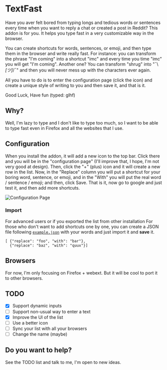 # TextFast
Have you aver felt bored from typing longs and tedious words or sentences
every time when you want to reply a chat or created a post in Reddit?
This addon is for you.
It helps you type fast in a very customizable way in the browser.

You can create shortcuts for words, sentences, or emoji,
and then type them in the browser and write really fast.
For instance: you can transform the phrase "I'm coming" into a shortcut "imc"
and every time you time "imc" you will get "I'm coming".
Another one? You can transform "shrug" into "¯\\_[ツ]_/¯"
and then you will never mess up with the characters ever again.

All you have to do is to enter the configuration page (click the icon)
and create a unique style of writing to you and then save it, and that is it.

Good Luck, Have fun (typed: glhf)

## Why?

Well, I'm lazy to type and I don't like to type too much,
so I want to be able to type fast even in Firefox and
all the websites that I use.


## Configuration

When you install the addon, it will add a new icon to the top bar.
Click there and you will be in the "configuration page"
(I'll improve that, I hope, I'm not very good at design).
Then, click the "+" (plus) icon and it will create a new row in the list.
Now, in the "Replace" column you will put a shortcut for your boring
word, sentence, or emoji,
and in the "With" you will put the real word / sentence / emoji;
and then, click Save.
That is it, now go to google and just test it, and then add more shortcuts.

![Configuration Page](/screenshot.png)

### Import 

For advanced users or if you exported the list from other installation
For those who don't want to add shortcuts one by one,
you can create a JSON file following [`example.json`](example.json)
with your words and just import it and **save** it.

```
[ {"replace": "foo", "with": "bar"},
  {"replace": "baz", "with": "quux"}]
```

## Browsers

For now, I'm only focusing on Firefox + webext.
But it will be cool to port it to other browsers.

## TODO

- [x] Support dynamic inputs
- [ ] Support non-usual way to enter a text
- [x] Improve the UI of the list
- [ ] Use a better icon
- [ ] Sync your list with all your browsers
- [ ] Change the name (maybe)

## Do you want to help?

See the TODO list and talk to me, I'm open to new ideas.
